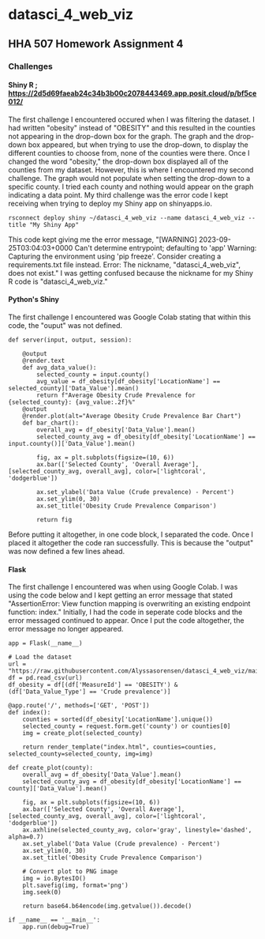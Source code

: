 # datasci_4_web_viz
## HHA 507 Homework Assignment 4
### Challenges 
#### Shiny R ; https://2d5d69faeab24c34b3b00c2078443469.app.posit.cloud/p/bf5ce012/
The first challenge I encountered occured when I was filtering the dataset. I had written "obesity" instead of "OBESITY" and this resulted in the counties not appearing in the drop-down box for the graph. The graph and the drop-down box appeared, but when trying to use the drop-down, to display the different counties to choose from, none of the counties were there. Once I changed the word "obesity," the drop-down box displayed all of the counties from my dataset. However, this is where I encountered my second challenge. The graph would not populate when setting the drop-down to a specific county. I tried each county and nothing would appear on the graph indicating a data point. My third challenge was the error code I kept receiving when trying to deploy my Shiny app on shinyapps.io.
```
rsconnect deploy shiny ~/datasci_4_web_viz --name datasci_4_web_viz --title "My Shiny App"
```
This code kept giving me the error message, "[WARNING] 2023-09-25T03:04:03+0000 Can't determine entrypoint; defaulting to 'app'
    Warning: Capturing the environment using 'pip freeze'.
             Consider creating a requirements.txt file instead.
Error: The nickname, "datasci_4_web_viz", does not exist." I was getting confused because the nickname for my Shiny R code is "datasci_4_web_viz."
#### Python's Shiny 
The first challenge I encountered was Google Colab stating that within this code, the "ouput" was not defined. 
```
def server(input, output, session):

    @output
    @render.text
    def avg_data_value():
        selected_county = input.county()
        avg_value = df_obesity[df_obesity['LocationName'] == selected_county]['Data_Value'].mean()
        return f"Average Obesity Crude Prevalence for {selected_county}: {avg_value:.2f}%"
    @output
    @render.plot(alt="Average Obesity Crude Prevalence Bar Chart")
    def bar_chart():
        overall_avg = df_obesity['Data_Value'].mean()
        selected_county_avg = df_obesity[df_obesity['LocationName'] == input.county()]['Data_Value'].mean()

        fig, ax = plt.subplots(figsize=(10, 6))
        ax.bar(['Selected County', 'Overall Average'], [selected_county_avg, overall_avg], color=['lightcoral', 'dodgerblue'])
        
        ax.set_ylabel('Data Value (Crude prevalence) - Percent')
        ax.set_ylim(0, 30)
        ax.set_title('Obesity Crude Prevalence Comparison')
        
        return fig
```
Before putting it altogether, in one code block, I separated the code. Once I placed it altogether the code ran successfully. This is because the "output" was now defined a few lines ahead. 
#### Flask 
The first challenge I encountered was when using Google Colab. I was using the code below and I kept getting an error message that stated "AssertionError: View function mapping is overwriting an existing endpoint function: index." Initially, I had the code in seperate code blocks and the error messaged continued to appear. Once I put the code altogether, the error message no longer appeared.  
```
app = Flask(__name__)

# Load the dataset
url = "https://raw.githubusercontent.com/Alyssasorensen/datasci_4_web_viz/main/datasets/PLACES__Local_Data_for_Better_Health__County_Data_2023_release%20(1).csv"
df = pd.read_csv(url)
df_obesity = df[(df['MeasureId'] == 'OBESITY') & (df['Data_Value_Type'] == 'Crude prevalence')]

@app.route('/', methods=['GET', 'POST'])
def index():
    counties = sorted(df_obesity['LocationName'].unique())
    selected_county = request.form.get('county') or counties[0]
    img = create_plot(selected_county)
    
    return render_template("index.html", counties=counties, selected_county=selected_county, img=img)

def create_plot(county):
    overall_avg = df_obesity['Data_Value'].mean()
    selected_county_avg = df_obesity[df_obesity['LocationName'] == county]['Data_Value'].mean()

    fig, ax = plt.subplots(figsize=(10, 6))
    ax.bar(['Selected County', 'Overall Average'], [selected_county_avg, overall_avg], color=['lightcoral', 'dodgerblue'])
    ax.axhline(selected_county_avg, color='gray', linestyle='dashed', alpha=0.7)
    ax.set_ylabel('Data Value (Crude prevalence) - Percent')
    ax.set_ylim(0, 30)
    ax.set_title('Obesity Crude Prevalence Comparison')
    
    # Convert plot to PNG image
    img = io.BytesIO()
    plt.savefig(img, format='png')
    img.seek(0)
    
    return base64.b64encode(img.getvalue()).decode()

if __name__ == '__main__':
    app.run(debug=True)
```
